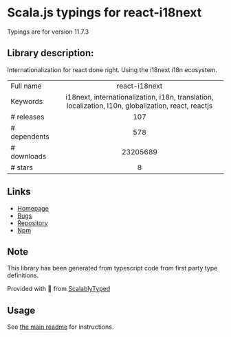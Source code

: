
# Scala.js typings for react-i18next

Typings are for version 11.7.3

## Library description:
Internationalization for react done right. Using the i18next i18n ecosystem.

|                    |                 |
| ------------------ | :-------------: |
| Full name          | react-i18next |
| Keywords           | i18next, internationalization, i18n, translation, localization, l10n, globalization, react, reactjs |
| # releases         | 107 |
| # dependents       | 578 |
| # downloads        | 23205689 |
| # stars            | 8 |

## Links
- [Homepage](https://github.com/i18next/react-i18next)
- [Bugs](https://github.com/i18next/react-i18next/issues)
- [Repository](https://github.com/i18next/react-i18next)
- [Npm](https://www.npmjs.com/package/react-i18next)
    


## Note
This library has been generated from typescript code from first party type definitions.

Provided with :purple_heart: from [ScalablyTyped](https://github.com/oyvindberg/ScalablyTyped)

## Usage
See [the main readme](../../readme.md) for instructions.


